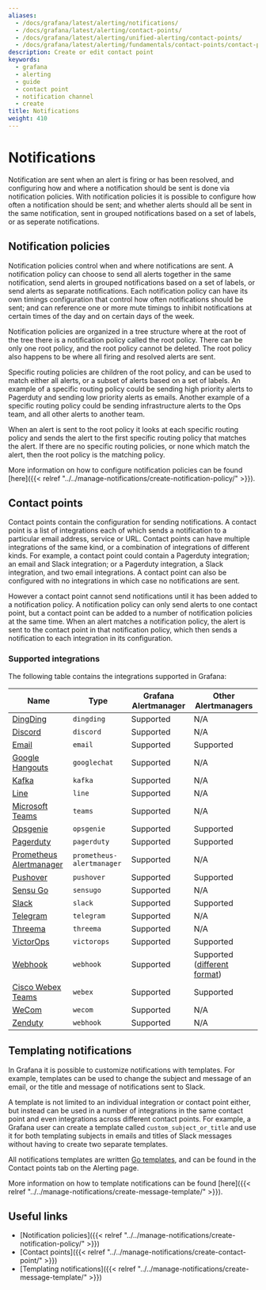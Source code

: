 ```yaml
---
aliases:
  - /docs/grafana/latest/alerting/notifications/
  - /docs/grafana/latest/alerting/contact-points/
  - /docs/grafana/latest/alerting/unified-alerting/contact-points/
  - /docs/grafana/latest/alerting/fundamentals/contact-points/contact-point-types/
description: Create or edit contact point
keywords:
  - grafana
  - alerting
  - guide
  - contact point
  - notification channel
  - create
title: Notifications
weight: 410
---
```


# Notifications

Notification are sent when an alert is firing or has been resolved, and configuring how and where a notification should be sent is done via notification policies. With notification policies it is possible to configure how often a notification should be sent; and whether alerts should all be sent in the same notification, sent in grouped notifications based on a set of labels, or as seperate notifications.

## Notification policies

Notification policies control when and where notifications are sent. A notification policy can choose to send all alerts together in the same notification, send alerts in grouped notifications based on a set of labels, or send alerts as separate notifications. Each notification policy can have its own timings configuration that control how often notifications should be sent; and can reference one or more mute timings to inhibit notifications at certain times of the day and on certain days of the week.

Notification policies are organized in a tree structure where at the root of the tree there is a notification policy called the root policy. There can be only one root policy, and the root policy cannot be deleted. The root policy also happens to be where all firing and resolved alerts are sent.

Specific routing policies are children of the root policy, and can be used to match either all alerts, or a subset of alerts based on a set of labels. An example of a specific routing policy could be sending high priority alerts to Pagerduty and sending low priority alerts as emails. Another example of a specific routing policy could be sending infrastructure alerts to the Ops team, and all other alerts to another team.

When an alert is sent to the root policy it looks at each specific routing policy and sends the alert to the first specific routing policy that matches the alert. If there are no specific routing policies, or none which match the alert, then the root policy is the matching policy.

More information on how to configure notification policies can be found [here]({{< relref "../../manage-notifications/create-notification-policy/" >}}).

## Contact points

Contact points contain the configuration for sending notifications. A contact point is a list of integrations each of which sends a notification to a particular email address, service or URL. Contact points can have multiple integrations of the same kind, or a combination of integrations of different kinds. For example, a contact point could contain a Pagerduty integration; an email and Slack integration; or a Pagerduty integration, a Slack integration, and two email integrations. A contact point can also be configured with no integrations in which case no notifications are sent.

However a contact point cannot send notifications until it has been added to a notification policy. A notification policy can only send alerts to one contact point, but a contact point can be added to a number of notification policies at the same time. When an alert matches a notification policy, the alert is sent to the contact point in that notification policy, which then sends a notification to each integration in its configuration.

### Supported integrations

The following table contains the integrations supported in Grafana:

| Name                                             | Type                      | Grafana Alertmanager | Other Alertmanagers                                                                                      |
| ------------------------------------------------ | ------------------------- | -------------------- | -------------------------------------------------------------------------------------------------------- |
| [DingDing](https://www.dingtalk.com/en)          | `dingding`                | Supported            | N/A                                                                                                      |
| [Discord](https://discord.com/)                  | `discord`                 | Supported            | N/A                                                                                                      |
| [Email](#email)                                  | `email`                   | Supported            | Supported                                                                                                |
| [Google Hangouts](https://hangouts.google.com/)  | `googlechat`              | Supported            | N/A                                                                                                      |
| [Kafka](https://kafka.apache.org/)               | `kafka`                   | Supported            | N/A                                                                                                      |
| [Line](https://line.me/en/)                      | `line`                    | Supported            | N/A                                                                                                      |
| [Microsoft Teams](https://teams.microsoft.com/)  | `teams`                   | Supported            | N/A                                                                                                      |
| [Opsgenie](https://atlassian.com/opsgenie/)      | `opsgenie`                | Supported            | Supported                                                                                                |
| [Pagerduty](https://www.pagerduty.com/)          | `pagerduty`               | Supported            | Supported                                                                                                |
| [Prometheus Alertmanager](https://prometheus.io) | `prometheus-alertmanager` | Supported            | N/A                                                                                                      |
| [Pushover](https://pushover.net/)                | `pushover`                | Supported            | Supported                                                                                                |
| [Sensu Go](https://docs.sensu.io/sensu-go/)      | `sensugo`                 | Supported            | N/A                                                                                                      |
| [Slack](https://slack.com/)                      | `slack`                   | Supported            | Supported                                                                                                |
| [Telegram](https://telegram.org/)                | `telegram`                | Supported            | N/A                                                                                                      |
| [Threema](https://threema.ch/)                   | `threema`                 | Supported            | N/A                                                                                                      |
| [VictorOps](https://help.victorops.com/)         | `victorops`               | Supported            | Supported                                                                                                |
| [Webhook](#webhook)                              | `webhook`                 | Supported            | Supported ([different format](https://prometheus.io/docs/alerting/latest/configuration/#webhook_config)) |
| [Cisco Webex Teams](#webex)                      | `webex`                   | Supported            | Supported                                                                                                |
| [WeCom](#wecom)                                  | `wecom`                   | Supported            | N/A                                                                                                      |
| [Zenduty](https://www.zenduty.com/)              | `webhook`                 | Supported            | N/A                                                                                                      |

## Templating notifications

In Grafana it is possible to customize notifications with templates. For example, templates can be used to change the subject and message of an email, or the title and message of notifications sent to Slack.

A template is not limited to an individual integration or contact point either, but instead can be used in a number of integrations in the same contact point and even integrations across different contact points. For example, a Grafana user can create a template called `custom_subject_or_title` and use it for both templating subjects in emails and titles of Slack messages without having to create two separate templates.

All notifications templates are written [Go templates](https://pkg.go.dev/text/template), and can be found in the Contact points tab on the Alerting page.

More information on how to template notifications can be found [here]({{< relref "../../manage-notifications/create-message-template/" >}}).

## Useful links

- [Notification policies]({{< relref "../../manage-notifications/create-notification-policy/" >}})
- [Contact points]({{< relref "../../manage-notifications/create-contact-point/" >}})
- [Templating notifications]({{< relref "../../manage-notifications/create-message-template/" >}})
